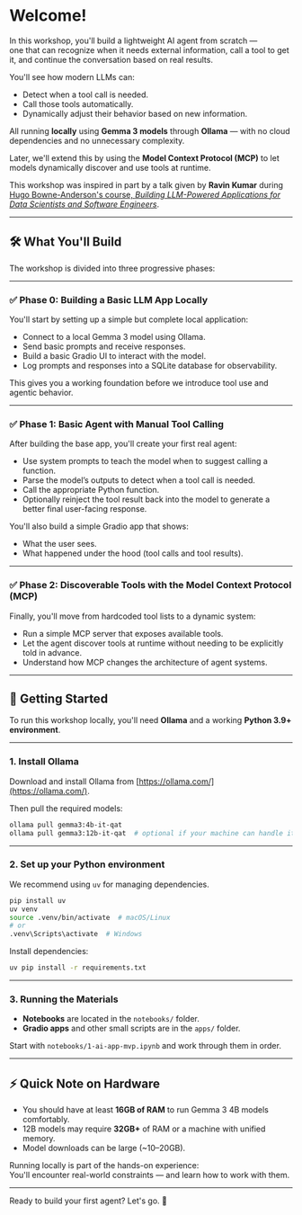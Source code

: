 # Welcome!

In this workshop, you'll build a lightweight AI agent from scratch —  
one that can recognize when it needs external information, call a tool to get it, and continue the conversation based on real results.

You'll see how modern LLMs can:
- Detect when a tool call is needed.
- Call those tools automatically.
- Dynamically adjust their behavior based on new information.

All running **locally** using **Gemma 3 models** through **Ollama** — with no cloud dependencies and no unnecessary complexity.

Later, we'll extend this by using the **Model Context Protocol (MCP)** to let models dynamically discover and use tools at runtime.

This workshop was inspired in part by a talk given by **Ravin Kumar** during [Hugo Bowne-Anderson's course, *Building LLM-Powered Applications for Data Scientists and Software Engineers*](https://maven.com/s/course/d56067f338).

---

## 🛠 What You'll Build

The workshop is divided into three progressive phases:

---

### ✅ Phase 0: Building a Basic LLM App Locally

You'll start by setting up a simple but complete local application:
- Connect to a local Gemma 3 model using Ollama.
- Send basic prompts and receive responses.
- Build a basic Gradio UI to interact with the model.
- Log prompts and responses into a SQLite database for observability.

This gives you a working foundation before we introduce tool use and agentic behavior.

---

### ✅ Phase 1: Basic Agent with Manual Tool Calling

After building the base app, you'll create your first real agent:
- Use system prompts to teach the model when to suggest calling a function.
- Parse the model’s outputs to detect when a tool call is needed.
- Call the appropriate Python function.
- Optionally reinject the tool result back into the model to generate a better final user-facing response.

You'll also build a simple Gradio app that shows:
- What the user sees.
- What happened under the hood (tool calls and tool results).

---

### ✅ Phase 2: Discoverable Tools with the Model Context Protocol (MCP)

Finally, you'll move from hardcoded tool lists to a dynamic system:
- Run a simple MCP server that exposes available tools.
- Let the agent discover tools at runtime without needing to be explicitly told in advance.
- Understand how MCP changes the architecture of agent systems.

---

## 🚀 Getting Started

To run this workshop locally, you'll need **Ollama** and a working **Python 3.9+ environment**.

---

### 1. Install Ollama

Download and install Ollama from [https://ollama.com/](https://ollama.com/).

Then pull the required models:

```bash
ollama pull gemma3:4b-it-qat
ollama pull gemma3:12b-it-qat  # optional if your machine can handle it
```

---

### 2. Set up your Python environment

We recommend using `uv` for managing dependencies.

```bash
pip install uv
uv venv
source .venv/bin/activate  # macOS/Linux
# or
.venv\Scripts\activate  # Windows
```

Install dependencies:

```bash
uv pip install -r requirements.txt
```

---

### 3. Running the Materials

- **Notebooks** are located in the `notebooks/` folder.
- **Gradio apps** and other small scripts are in the `apps/` folder.

Start with `notebooks/1-ai-app-mvp.ipynb` and work through them in order.

---

## ⚡ Quick Note on Hardware

- You should have at least **16GB of RAM** to run Gemma 3 4B models comfortably.
- 12B models may require **32GB+** of RAM or a machine with unified memory.
- Model downloads can be large (~10–20GB).

Running locally is part of the hands-on experience:  
You'll encounter real-world constraints — and learn how to work with them.

---

Ready to build your first agent? Let's go. 🚀
